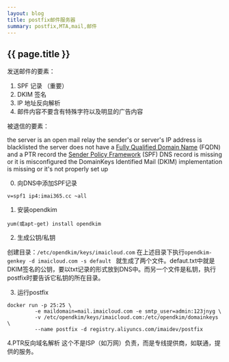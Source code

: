 ```yaml
---
layout: blog
title: postfix邮件服务器
summary: postfix,MTA,mail,邮件
---
```


## {{ page.title }}

发送邮件的要素：
1. SPF 记录 （重要）
2. DKIM 签名
3. IP 地址反向解析
4. 邮件内容不要含有特殊字符以及明显的广告内容

被退信的要素：

the server is an open mail relay
the sender's or server's IP address is blacklisted
the server does not have a [Fully Qualified Domain Name](https://github.com/DigitalOcean-User-Projects/Articles-and-Tutorials/blob/master/set_hostname_fqdn_on_ubuntu_centos.md) (FQDN) and a PTR record
the [Sender Policy Framework](https://www.digitalocean.com/community/tutorials/how-to-use-an-spf-record-to-prevent-spoofing-improve-e-mail-reliability) (SPF) DNS record is missing or it is misconfigured
the DomainKeys Identified Mail (DKIM) implementation is missing or it's not properly set up


0. 向DNS中添加SPF记录

```v=spf1 ip4:imai365.cc ~all```

1. 安装opendkim

```
yum(或apt-get) install opendkim
```
2. 生成公钥/私钥

创建目录：```/etc/opendkim/keys/imaicloud.com```
在上述目录下执行```opendkim-genkey -d imaicloud.com -s default ```  就生成了两个文件。defaut.txt中就是DKIM签名的公钥，要以txt记录的形式放到DNS中。而另一个文件是私钥，执行postfix时要告诉它私钥的所在目录。

3. 运行postfix

```
docker run -p 25:25 \
         -e maildomain=mail.imaicloud.com -e smtp_user=admin:123jnyg \
         -v /etc/opendkim/keys/imaicloud.com:/etc/opendkim/domainkeys \
         --name postfix -d registry.aliyuncs.com/imaidev/postfix
```
4.PTR反向域名解析
 这个不是ISP（如万网）负责，而是专线提供商，如联通，提供的服务。

